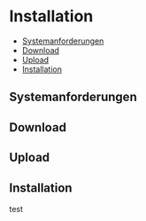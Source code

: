 # Installation

- [Systemanforderungen](#systemanforderungen)
- [Download](#download)
- [Upload](#upload)
- [Installation](#installation)

<a name="systemanforderungen"></a>
## Systemanforderungen

<a name="download"></a>
## Download

<a name="upload"></a>
## Upload

<a name="installation"></a>
## Installation

test
